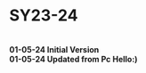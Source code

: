 # SY23-24
<br> <b> 01-05-24 Initial Version </b>
<br> <b> 01-05-24 Updated from Pc </b>
<b> Hello:)</b>
